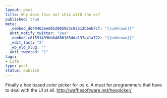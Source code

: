 ```yaml
--- 
layout: post
title: Why does this not ship with the os?
published: true
meta: 
  _oembed_dd40463eed01d905923c82512b6eb7cf: "{{unknown}}"
  aktt_notify_twitter: "yes"
  _oembed_c8f591499bb84686185dda137a41a722: "{{unknown}}"
  _edit_last: "2"
  _wp_old_slug: ""
  aktt_tweeted: "1"
tags: 
- Life
type: post
status: publish
---
```


Finally a hex based color picker for os x. A must for programmers that have to deal with the UI at all. http://wafflesoftware.net/hexpicker/ 

